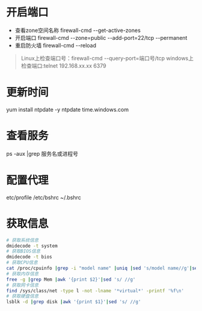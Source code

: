# 开启端口
- 查看zone空间名称
firewall-cmd --get-active-zones
- 开启端口
firewall-cmd --zone=public --add-port=22/tcp --permanent
- 重启防火墙
firewall-cmd --reload
>Linux上检查端口号：firewall-cmd --query-port=端口号/tcp
>windows上检查端口:telnet  192.168.xx.xx 6379

# 更新时间
yum install ntpdate -y
ntpdate time.windows.com

# 查看服务
ps -aux |grep 服务名或进程号

# 配置代理
etc/profile
/etc/bshrc
~/.bshrc

# 获取信息
```sh
# 获取系统信息
dmidecode -t system
# 获取BIOS信息
dmidecode -t bios
# 获取CPU信息
cat /proc/cpuinfo |grep -i "model name" |uniq |sed 's/model name//g'|sed 's/://g'|sed s/[[:space:]]//g
# 获取内存信息
free -g |grep Mem |awk '{print $2}'|sed 's/ //g'
# 获取网卡信息
find /sys/class/net -type l -not -lname '*virtual*' -printf '%f\n'
# 获取硬盘信息
lsblk -d |grep disk |awk '{print $1}'|sed 's/ //g'
```
